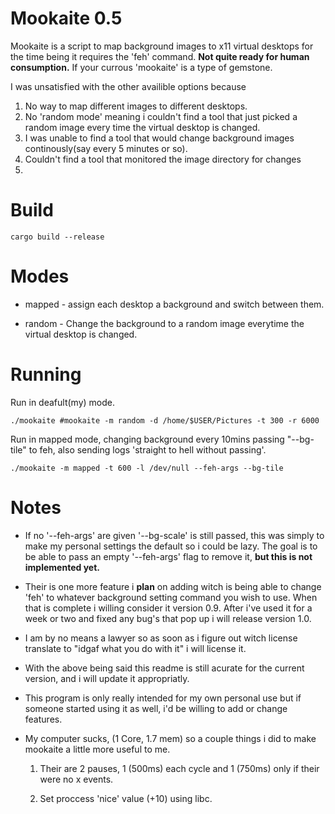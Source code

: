 # Mookaite 0.5

Mookaite is a script to map background images to x11 virtual desktops for the time being it requires the 'feh' command.
**Not quite ready for human consumption.**
If your currous 'mookaite' is a type of gemstone.

I was unsatisfied with the other availible options because
 1. No way to map different images to different desktops.
 2. No 'random mode' meaning i couldn't find a tool that just picked a random
 image every time the virtual desktop is changed.
 3. I was unable to find a tool that would change background images continously(say every 5 minutes or so).
 4. Couldn't find a tool that monitored the image directory for changes
 5.
# Build
    cargo build --release


# Modes
  - mapped - assign each desktop a background and switch between them.

  - random - Change the background to a random image everytime the virtual desktop is changed.

# Running
  Run in deafult(my) mode.

  `./mookaite #mookaite -m random -d /home/$USER/Pictures -t 300 -r 6000`

  Run in mapped mode, changing background every 10mins passing "--bg-tile" to feh,
  also sending logs 'straight to hell without passing'.

  `./mookaite -m mapped -t 600 -l /dev/null --feh-args --bg-tile`

# Notes

  - If no '--feh-args' are given '--bg-scale' is still passed, this was simply to
    make my personal settings the default so i could be lazy. The goal is to be able
    to pass an empty '--feh-args' flag to remove it, **but this is not implemented yet.**

  - Their is one more feature i **plan** on adding witch is being able to change 'feh'
    to whatever background setting command you wish to use. When that is complete i willing
    consider it version 0.9. After i've used it for a week or two and fixed any bug's that
    pop up i will release version 1.0.

  - I am by no means a lawyer so as soon as i figure out witch license translate to
    "idgaf what you do with it" i will license it.

  - With the above being said this readme is still acurate for the current version, and i
    will update it appropriatly.

  - This program is only really intended for my own personal use but if someone
    started using it as well, i'd be willing to add or change features.

  - My computer sucks, (1 Core, 1.7 mem) so a couple things i did to make mookaite
    a little more useful to me.

      1. Their are 2 pauses, 1 (500ms) each cycle and 1 (750ms) only if their were no
      x events.

      2. Set proccess 'nice' value (+10) using libc.
